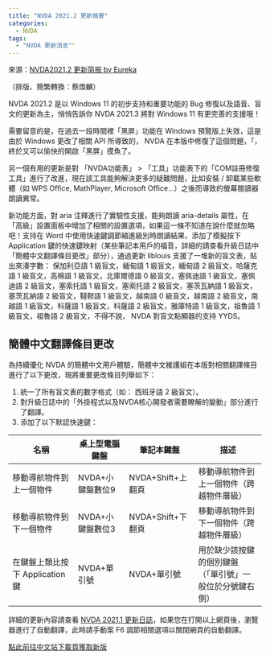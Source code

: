 ```yaml
---
title: "NVDA 2021.2 更新摘要"
categories:
  - NVDA
tags:
  - "NVDA 更新消息""
---
```


來源：[NVDA2021.2 更新简报 by Eureka](https://www.nvdacn.com/index.php/archives/895/)

（排版、簡繁轉換：蔡煥麟）

NVDA 2021.2 是以 Windows 11 的初步支持和重要功能的 Bug 修復以及語音、盲文的更新為主，悄悄告訴你 NVDA 2021.3 將對 Windows 11 有更完善的支援哦！

需要留意的是，在過去一段時間裡「黑屏」功能在 Windows 預覽版上失效，這是由於 Windows 更改了相關 API 所導致的， NVDA 在本版中修復了這個問題，「，終於又可以愉快的開啟「黑屏」摸魚了。

另一個有用的更新是對 「NVDA功能表」 > 「工具」功能表下的「COM註冊修復工具」進行了改進，現在該工具能夠解決更多的疑難問題，比如安裝 / 卸載某些軟體（如 WPS Office, MathPlayer, Microsoft Office…）之後而導致的螢幕閱讀器朗讀異常。

新功能方面，對 aria 注釋進行了實驗性支援，能夠朗讀 aria-details 屬性，在「高級」設置面板中增加了相關的設置選項，如果這一條不知道在說什麼就忽略吧！支持在 Word 中使用快速鍵調節縮進級別時朗讀結果，添加了模擬按下 Application 鍵的快速鍵映射（某些筆記本用戶的福音，詳細的請查看升級日誌中「簡體中文翻譯條目更改」部分），通過更新 liblouis 支援了一堆新的盲文表，貼出來湊字數： 保加利亞語 1 級盲文，緬甸語 1 級盲文，緬甸語 2 級盲文，哈薩克語 1 級盲文，高棉語 1 級盲文，北庫爾德語 0 級盲文，塞佩迪語 1 級盲文，塞佩迪語 2 級盲文，塞索托語 1 級盲文，塞索托語 2 級盲文，塞茨瓦納語 1 級盲文，塞茨瓦納語 2 級盲文，韃靼語 1 級盲文，越南語 0 級盲文，越南語 2 級盲文，南越語 1 級盲文，科薩語 1 級盲文，科薩語 2 級盲文，雅庫特語 1 級盲文，祖魯語 1 級盲文，祖魯語 2 級盲文，不得不說， NVDA 對盲文點顯器的支持 YYDS。

## 簡體中文翻譯條目更改

為持續優化 NVDA 的簡體中文用戶體驗，簡體中文維護組在本版對相關翻譯條目進行了以下更改，現將重要更改條目列舉如下：

1. 統一了所有盲文表的數字格式（如： 西班牙語 2 級盲文）。
2. 對升級日誌中的「外掛程式以及NVDA核心開發者需要瞭解的變動」部分進行了翻譯。
3. 添加了以下默認快速鍵：

名稱 | 桌上型電腦鍵盤 | 筆記本鍵盤 | 描述
-----|--------------|-----------|--------------
移動導航物件到上一個物件 | NVDA+小鍵盤數位9 | NVDA+Shift+上翻頁 | 移動導航物件到上一個物件（跨越物件層級）
移動導航物件到下一個物件 | NVDA+小鍵盤數位3 | NVDA+Shift+下翻頁 | 移動導航物件到下一個物件（跨越物件層級）
在鍵盤上類比按下 Application 鍵 | NVDA+單引號 | NVDA+單引號 | 用於缺少該按鍵的個別鍵盤（「單引號」一般位於分號鍵右側）

詳細的更新內容請查看 [NVDA 2021.1 更新日誌](https://app.assembla.com/spaces/screenReaderTranslations/subversion/source/HEAD/zh_CN/changes.html?_format=raw&disposition=inline)，如果您在打開以上網頁後，瀏覽器進行了自動翻譯，此時請手動案 F6 調節相關選項以關閉網頁的自動翻譯。

[點此前往中文站下載頁獲取新版](https://nvdacn.com/index.php/nvda.html)
